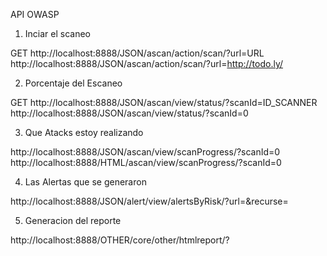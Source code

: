 API OWASP

1) Inciar el scaneo

GET http://localhost:8888/JSON/ascan/action/scan/?url=URL
http://localhost:8888/JSON/ascan/action/scan/?url=http://todo.ly/

2) Porcentaje del Escaneo

GET http://localhost:8888/JSON/ascan/view/status/?scanId=ID_SCANNER
http://localhost:8888/JSON/ascan/view/status/?scanId=0

3) Que Atacks estoy realizando

http://localhost:8888/JSON/ascan/view/scanProgress/?scanId=0
http://localhost:8888/HTML/ascan/view/scanProgress/?scanId=0

4) Las Alertas que se generaron

http://localhost:8888/JSON/alert/view/alertsByRisk/?url=&recurse=


5) Generacion del reporte

http://localhost:8888/OTHER/core/other/htmlreport/?
